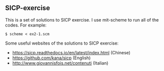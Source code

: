 ## SICP-exercise 
This is a set of solutions to SICP exercise.
I use mit-scheme to run all of the codes. For example:
```
$ scheme < ex2-1.scm
```
Some useful websites of the solutions to SICP exercise:
- https://sicp.readthedocs.io/en/latest/index.html (Chinese)
- https://github.com/kana/sicp (English)
- http://www.giovannisfois.net/contenuti (Italian)
